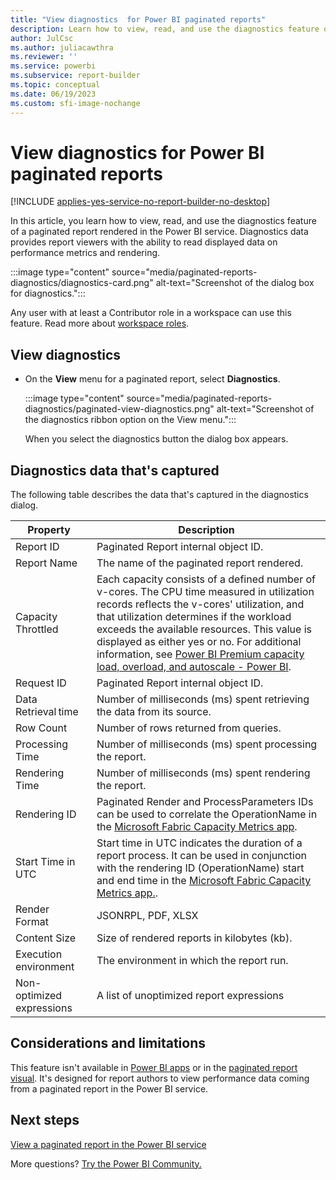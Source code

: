 ```yaml
---
title: "View diagnostics  for Power BI paginated reports"
description: Learn how to view, read, and use the diagnostics feature of a paginated report rendered in the Power BI service.
author: JulCsc
ms.author: juliacawthra
ms.reviewer: ''
ms.service: powerbi
ms.subservice: report-builder
ms.topic: conceptual
ms.date: 06/19/2023
ms.custom: sfi-image-nochange
---
```


# View diagnostics for Power BI paginated reports

[!INCLUDE [applies-yes-service-no-report-builder-no-desktop](../includes/applies-yes-service-no-report-builder-no-desktop.md)]

In this article, you learn how to view, read, and use the diagnostics feature of a paginated report rendered in the Power BI service. Diagnostics data provides report viewers with the ability to read displayed data on performance metrics and rendering. 

:::image type="content" source="media/paginated-reports-diagnostics/diagnostics-card.png" alt-text="Screenshot of the dialog box for diagnostics."::: 

Any user with at least a Contributor role in a workspace can use this feature. Read more about [workspace roles](../collaborate-share/service-roles-new-workspaces.md).

## View diagnostics

- On the **View** menu for a paginated report, select **Diagnostics**.

    :::image type="content" source="media/paginated-reports-diagnostics/paginated-view-diagnostics.png" alt-text="Screenshot of the diagnostics ribbon option on the View menu.":::

    When you select the diagnostics button the dialog box appears.

## Diagnostics data that's captured

The following table describes the data that's captured in the diagnostics dialog.

| Property    | Description   |
|---|-----|
| Report ID            | Paginated Report internal object ID.  |
| Report Name          | The name of the paginated report rendered. |
| Capacity Throttled   | Each capacity consists of a defined number of v-cores. The CPU time measured in utilization records reflects the v-cores' utilization, and that utilization determines if the workload exceeds the available resources. This value is displayed as either yes or no. For additional information, see [Power BI Premium capacity load, overload, and autoscale - Power BI](../enterprise/service-premium-concepts.md#how-capacity-size-limits-are-enforced-when-viewing-reports).  |
| Request ID           | Paginated Report internal object ID.  |
| Data Retrieval time  | Number of milliseconds (ms) spent retrieving the data from its source. |
| Row Count            | Number of rows returned from queries.|
| Processing Time      | Number of milliseconds (ms) spent processing the report. |
| Rendering Time       | Number of milliseconds (ms) spent rendering the report. |
| Rendering ID         | Paginated Render and ProcessParameters IDs can be used to correlate the OperationName in the [Microsoft Fabric Capacity Metrics app](/fabric/enterprise/metrics-app). |
| Start Time in UTC    | Start time in UTC indicates the duration of a report process. It can be used in conjunction with the rendering ID (OperationName) start and end time in the [Microsoft Fabric Capacity Metrics app.](/fabric/enterprise/metrics-app). |
| Render Format        | JSONRPL, PDF, XLSX  |
| Content Size         | Size of rendered reports in kilobytes (kb). |
|Execution environment| The environment in which the report run. |
|Non-optimized expressions| A list of unoptimized report expressions |

## Considerations and limitations

This feature isn't available in [Power BI apps](../consumer/end-user-apps.md) or in the [paginated report visual](../visuals/paginated-report-visual.md). It's designed for report authors to view performance data coming from a paginated report in the Power BI service.  

## Next steps

[View a paginated report in the Power BI service](../consumer/paginated-reports-view-power-bi-service.md)

More questions? [Try the Power BI Community.](https://community.powerbi.com/)
